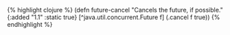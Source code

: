 {% highlight clojure %}
(defn future-cancel
  "Cancels the future, if possible."
  {:added "1.1"
   :static true}
  [^java.util.concurrent.Future f] (.cancel f true))
{% endhighlight %}
